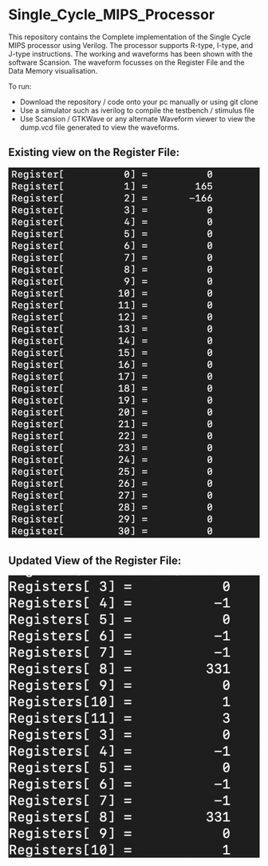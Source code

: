 # Single_Cycle_MIPS_Processor
This repository contains the Complete implementation of the Single Cycle MIPS processor using Verilog. The processor supports R-type, I-type, and J-type instructions. The working and waveforms  has been shown with the software Scansion. The waveform focusses on the Register File and the Data Memory visualisation. 

To run:

* Download the repository / code onto your pc  manually or using git clone 
* Use a simulator such as iverilog to compile the testbench / stimulus file
* Use Scansion / GTKWave or any alternate Waveform viewer to view the dump.vcd file generated to view the waveforms.

## Existing view on the Register File:

![Register File Contents](https://github.com/geekboi777/Single_Cycle_MIPS_Processor/blob/main/img/Initial%20Register%20Contents.png)

## Updated View of the Register File:

![Register File Updated Contents](https://github.com/geekboi777/Single_Cycle_MIPS_Processor/blob/main/img/Updated_register_contents.png)
